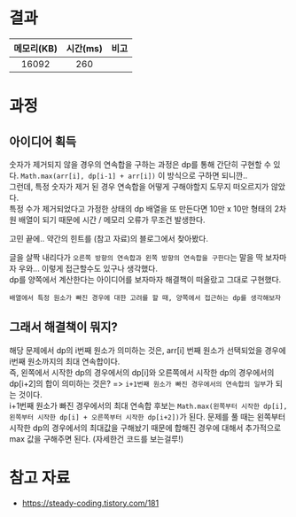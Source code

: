 # 결과

| 메모리(KB) | 시간(ms) | 비고 |
| :--------: | :------: | :--- |
| 16092 | 260 |      |

# 과정

## 아이디어 획득
숫자가 제거되지 않을 경우의 연속합을 구하는 과정은 dp를 통해 간단히 구현할 수 있다. `Math.max(arr[i], dp[i-1] + arr[i])` 이 방식으로 구하면 되니깐..  
그런데, 특정 숫자가 제거 된 경우 연속합을 어떻게 구해야할지 도무지 떠오르지가 않았다.  
특정 수가 제거되었다고 가정한 상태의 dp 배열을 또 만든다면 10만 x 10만 형태의 2차원 배열이 되기 때문에 시간 / 메모리 오류가 무조건 발생한다.  

고민 끝에.. 약간의 힌트를 (참고 자료)의 블로그에서 찾아봤다.  

글을 살짝 내리다가 `오른쪽 방향의 연속합과 왼쪽 방향의 연속합을 구한다`는 말을 딱 보자마자 우와... 이렇게 접근할수도 있구나 생각했다.  
dp를 양쪽에서 계산한다는 아이디어를 보자마자 해결책이 떠올랐고 그대로 구현했다.  

```
배열에서 특정 원소가 빠진 경우에 대한 고려를 할 때, 양쪽에서 접근하는 dp를 생각해보자
```

## 그래서 해결책이 뭐지?

해당 문제에서 dp의 i번째 원소가 의미하는 것은, arr[i] 번째 원소가 선택되었을 경우에 i번째 원소까지의 최대 연속합이다.  
즉, 왼쪽에서 시작한 dp의 경우에서의 dp[i]와 오른쪽에서 시작한 dp의 경우에서의 dp[i+2]의 합이 의미하는 것은? => `i+1번째 원소가 빠진 경우에서의 연속합의 일부`가 되는 것이다.  
i+1번째 원소가 빠진 경우에서의 최대 연속합 후보는 `Math.max(왼쪽부터 시작한 dp[i], 왼쪽부터 시작한 dp[i] + 오른쪽부터 시작한 dp[i+2])`가 된다. 문제를 풀 때는 왼쪽부터 시작한 dp의 경우에서의 최대값을 구해놨기 때문에 합해진 경우에 대해서 추가적으로 max 값을 구해주면 된다. (자세한건 코드를 보는걸루!)


# 참고 자료

- https://steady-coding.tistory.com/181